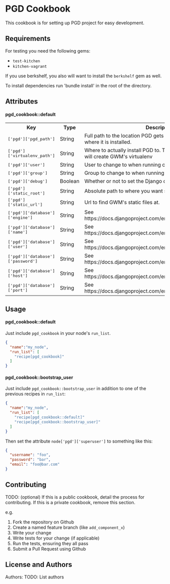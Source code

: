 PGD Cookbook
=====================
This cookbook is for setting up PGD project for easy development.

Requirements
------------
For testing you need the following gems:

- `test-kitchen`
- `kitchen-vagrant`

If you use berkshelf, you also will want to install the `berkshelf` gem as well.

To install dependencies run 'bundle install' in the root of the directory.


Attributes
----------

#### pgd_cookbook::default
<table>
  <tr>
    <th>Key</th>
    <th>Type</th>
    <th>Description</th>
    <th>Default</th>
  </tr>
   <tr>
    <td><tt>['pgd']['pgd_path']</tt></td>
    <td>String</td>
    <td>Full path to the location PGD gets cloned. Note: This is not where it is installed.</td>
  </tr>
  <tr>
    <td><tt>['pgd']['virtualenv_path']</tt></td>
    <td>String</td>
    <td>Where to actually install PGD to. This is the location setup.sh will create GWM's virtualenv</td>
    <td><tt>nil</tt></td>
  </tr>
  <tr>
    <td><tt>['pgd']['user']</tt></td>
    <td>String</td>
    <td>User to change to when running commands</td>
    <td><tt>nil</tt></td>
  </tr>
  <tr>
    <td><tt>['pgd']['group']</tt></td>
    <td>String</td>
    <td>Group to change to when running commands</td>
    <td><tt>nil</tt></td>
  </tr>
  <td><tt>['pgd']['debug']</tt></td>
    <td>Boolean</td>
    <td>Whether or not to set the Django debug mode on or off</td>
    <td><tt>false</tt></td>
  </tr>
  <tr>
    <td><tt>['pgd']['static_root']</tt></td>
    <td>String</td>
    <td>Absolute path to where you want staticfiles to be collected to</td>
    <td><tt>/opt/pgd/collected_static</tt></td>
  </tr>
  <tr>
    <td><tt>['pgd']['static_url']</tt></td>
    <td>String</td>
    <td>Url to find GWM's static files at.</td>
    <td><tt>/static</tt></td>
  </tr>
  <tr>
    <td><tt>['pgd']['database']['engine']</tt></td>
    <td>String</td>
    <td>See https://docs.djangoproject.com/en/1.6/ref/settings/#databases</td>
    <td><tt>nil #This default value will break the cookbook.</tt></td>
  </tr>
  <tr>
    <td><tt>['pgd']['database']['name']</tt></td>
    <td>String</td>
    <td>See https://docs.djangoproject.com/en/1.6/ref/settings/#databases</td>
    <td><tt>nil</tt></td>
  </tr>
  <tr>
    <td><tt>['pgd']['database']['user']</tt></td>
    <td>String</td>
    <td>See https://docs.djangoproject.com/en/1.6/ref/settings/#databases</td>
    <td><tt>nil</tt></td>
  </tr>
  <tr>
    <td><tt>['pgd']['database']['password']</tt></td>
    <td>String</td>
    <td>See https://docs.djangoproject.com/en/1.6/ref/settings/#databases</td>
    <td><tt>nil</tt></td>
  </tr>
  <tr>
    <td><tt>['pgd']['database']['host']</tt></td>
    <td>String</td>
    <td>See https://docs.djangoproject.com/en/1.6/ref/settings/#databases</td>
    <td><tt>nil</tt></td>
  </tr>
  <tr>
    <td><tt>['pgd']['database']['port']</tt></td>
    <td>String</td>
    <td>See https://docs.djangoproject.com/en/1.6/ref/settings/#databases</td>
    <td><tt>nil</tt></td>
  </tr>

</table>

Usage
-----
#### pgd_cookbook::default
Just include `pgd_cookbook` in your node's `run_list`.

```json
{
  "name":"my_node",
  "run_list": [
    "recipe[pgd_cookbook]"
  ]
}
```

#### pgd_cookbook::bootstrap_user
Just include `pgd_cookbook::bootstrap_user` in addition to one of the previous
recipes in `run_list`:

```json
{
  "name":"my_node",
  "run_list": [
    "recipe[pgd_cookbook::default]"
    "recipe[pgd_cookbook::bootstrap_user]"
  ]
}
```

Then set the attribute `node['pgd']['superuser']` to something like
this:

````json
{
  "username": "foo",
  "password": "bar",
  "email": "foo@bar.com"
}
````

Contributing
------------
TODO: (optional) If this is a public cookbook, detail the process for contributing. If this is a private cookbook, remove this section.

e.g.
1. Fork the repository on Github
2. Create a named feature branch (like `add_component_x`)
3. Write your change
4. Write tests for your change (if applicable)
5. Run the tests, ensuring they all pass
6. Submit a Pull Request using Github

License and Authors
-------------------
Authors: TODO: List authors
